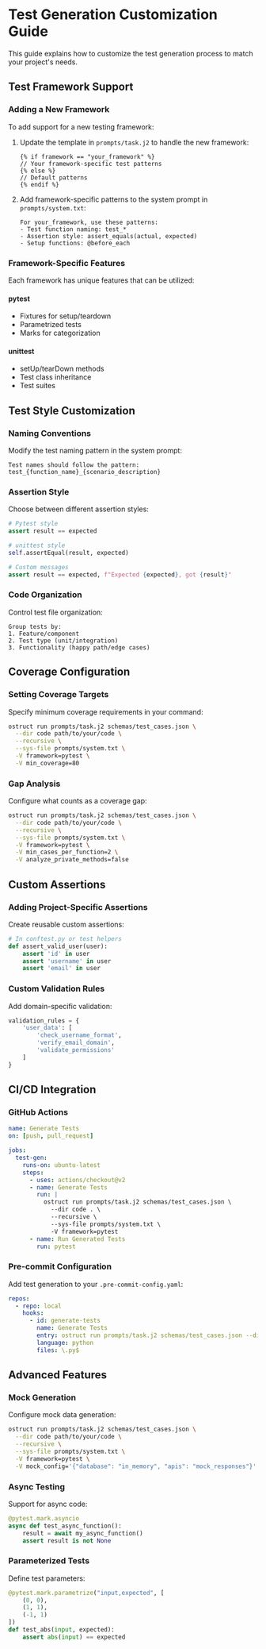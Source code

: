 # Test Generation Customization Guide

This guide explains how to customize the test generation process to match your project's needs.

## Test Framework Support

### Adding a New Framework

To add support for a new testing framework:

1. Update the template in `prompts/task.j2` to handle the new framework:

   ```jinja2
   {% if framework == "your_framework" %}
   // Your framework-specific test patterns
   {% else %}
   // Default patterns
   {% endif %}
   ```

2. Add framework-specific patterns to the system prompt in `prompts/system.txt`:

   ```text
   For your_framework, use these patterns:
   - Test function naming: test_*
   - Assertion style: assert_equals(actual, expected)
   - Setup functions: @before_each
   ```

### Framework-Specific Features

Each framework has unique features that can be utilized:

#### pytest

- Fixtures for setup/teardown
- Parametrized tests
- Marks for categorization

#### unittest

- setUp/tearDown methods
- Test class inheritance
- Test suites

## Test Style Customization

### Naming Conventions

Modify the test naming pattern in the system prompt:

```text
Test names should follow the pattern:
test_{function_name}_{scenario_description}
```

### Assertion Style

Choose between different assertion styles:

```python
# Pytest style
assert result == expected

# unittest style
self.assertEqual(result, expected)

# Custom messages
assert result == expected, f"Expected {expected}, got {result}"
```

### Code Organization

Control test file organization:

```text
Group tests by:
1. Feature/component
2. Test type (unit/integration)
3. Functionality (happy path/edge cases)
```

## Coverage Configuration

### Setting Coverage Targets

Specify minimum coverage requirements in your command:

```bash
ostruct run prompts/task.j2 schemas/test_cases.json \
  --dir code path/to/your/code \
  --recursive \
  --sys-file prompts/system.txt \
  -V framework=pytest \
  -V min_coverage=80
```

### Gap Analysis

Configure what counts as a coverage gap:

```bash
ostruct run prompts/task.j2 schemas/test_cases.json \
  --dir code path/to/your/code \
  --recursive \
  --sys-file prompts/system.txt \
  -V framework=pytest \
  -V min_cases_per_function=2 \
  -V analyze_private_methods=false
```

## Custom Assertions

### Adding Project-Specific Assertions

Create reusable custom assertions:

```python
# In conftest.py or test helpers
def assert_valid_user(user):
    assert 'id' in user
    assert 'username' in user
    assert 'email' in user
```

### Custom Validation Rules

Add domain-specific validation:

```python
validation_rules = {
    'user_data': [
        'check_username_format',
        'verify_email_domain',
        'validate_permissions'
    ]
}
```

## CI/CD Integration

### GitHub Actions

```yaml
name: Generate Tests
on: [push, pull_request]

jobs:
  test-gen:
    runs-on: ubuntu-latest
    steps:
      - uses: actions/checkout@v2
      - name: Generate Tests
        run: |
          ostruct run prompts/task.j2 schemas/test_cases.json \
            --dir code . \
            --recursive \
            --sys-file prompts/system.txt \
            -V framework=pytest
      - name: Run Generated Tests
        run: pytest
```

### Pre-commit Configuration

Add test generation to your `.pre-commit-config.yaml`:

```yaml
repos:
  - repo: local
    hooks:
      - id: generate-tests
        name: Generate Tests
        entry: ostruct run prompts/task.j2 schemas/test_cases.json --dir code . --recursive --sys-file prompts/system.txt -V framework=pytest
        language: python
        files: \.py$
```

## Advanced Features

### Mock Generation

Configure mock data generation:

```bash
ostruct run prompts/task.j2 schemas/test_cases.json \
  --dir code path/to/your/code \
  --recursive \
  --sys-file prompts/system.txt \
  -V framework=pytest \
  -V mock_config='{"database": "in_memory", "apis": "mock_responses"}'
```

### Async Testing

Support for async code:

```python
@pytest.mark.asyncio
async def test_async_function():
    result = await my_async_function()
    assert result is not None
```

### Parameterized Tests

Define test parameters:

```python
@pytest.mark.parametrize("input,expected", [
    (0, 0),
    (1, 1),
    (-1, 1)
])
def test_abs(input, expected):
    assert abs(input) == expected
```
